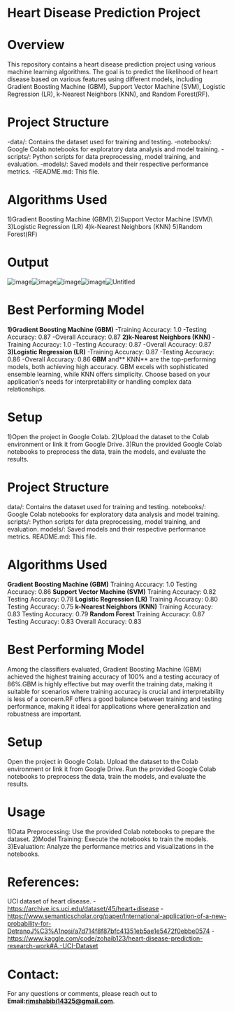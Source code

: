 # Heart Disease Prediction Project
# Overview
This repository contains a heart disease prediction project using various machine learning algorithms. The goal is to predict the likelihood of heart disease based on various features using different models, including Gradient Boosting Machine (GBM), Support Vector Machine (SVM), Logistic Regression (LR), k-Nearest Neighbors (KNN), and Random Forest(RF).
# Project Structure
-data/: Contains the dataset used for training and testing.
-notebooks/: Google Colab notebooks for exploratory data analysis and model training.
-scripts/: Python scripts for data preprocessing, model training, and evaluation.
-models/: Saved models and their respective performance metrics.
-README.md: This file.
# Algorithms Used
1)Gradient Boosting Machine (GBM)\\
2)Support Vector Machine (SVM)\\
3)Logistic Regression (LR)
4)k-Nearest Neighbors (KNN)
5)Random Forest(RF)
# Output
![image](https://github.com/user-attachments/assets/286c1cbd-85bd-4f81-9648-634006f6d294)![image](https://github.com/user-attachments/assets/f3b31739-cda9-49dd-ba93-28bc03bd3b55)![image](https://github.com/user-attachments/assets/ab83e29e-cdce-4897-a850-6fd655749057)![image](https://github.com/user-attachments/assets/d5700f2b-4add-47a2-b362-625b28d7eeeb)![Untitled](https://github.com/user-attachments/assets/e0979693-393e-48e5-bbeb-8858fbf5b47d)






# Best Performing Model
**1)Gradient Boosting Machine (GBM)**
-Training Accuracy: 1.0
-Testing Accuracy: 0.87
-Overall Accuracy: 0.87
**2)k-Nearest Neighbors (KNN)**
-Training Accuracy: 1.0
-Testing Accuracy: 0.87
-Overall Accuracy: 0.87
**3)Logistic Regression (LR)**
-Training Accuracy: 0.87
-Testing Accuracy: 0.86
-Overall Accuracy: 0.86
**GBM** and** KNN** are the top-performing models, both achieving high accuracy. GBM excels with sophisticated ensemble learning, while KNN offers simplicity. Choose based on your application's needs for interpretability or handling complex data relationships.
# Setup
1)Open the project in Google Colab.
2)Upload the dataset to the Colab environment or link it from Google Drive.
3)Run the provided Google Colab notebooks to preprocess the data, train the models, and evaluate the results.
# Project Structure
data/: Contains the dataset used for training and testing.
notebooks/: Google Colab notebooks for exploratory data analysis and model training.
scripts/: Python scripts for data preprocessing, model training, and evaluation.
models/: Saved models and their respective performance metrics.
README.md: This file.
# Algorithms Used
**Gradient Boosting Machine (GBM)**
Training Accuracy: 1.0
Testing Accuracy: 0.86
**Support Vector Machine (SVM)**
Training Accuracy: 0.82
Testing Accuracy: 0.78
**Logistic Regression (LR)**
Training Accuracy: 0.80
Testing Accuracy: 0.75
**k-Nearest Neighbors (KNN)**
Training Accuracy: 0.83
Testing Accuracy: 0.79
**Random Forest**
Training Accuracy: 0.87
Testing Accuracy: 0.83
Overall Accuracy: 0.83
# Best Performing Model
Among the classifiers evaluated, Gradient Boosting Machine (GBM) achieved the highest training accuracy of 100% and a testing accuracy of 86%.GBM is highly effective but may overfit the training data, making it suitable for scenarios where training accuracy is crucial and interpretability is less of a concern.RF offers a good balance between training and testing performance, making it ideal for applications where generalization and robustness are important.
# Setup
Open the project in Google Colab.
Upload the dataset to the Colab environment or link it from Google Drive.
Run the provided Google Colab notebooks to preprocess the data, train the models, and evaluate the results.
# Usage
1)Data Preprocessing: Use the provided Colab notebooks to prepare the dataset.
2)Model Training: Execute the notebooks to train the models.
3)Evaluation: Analyze the performance metrics and visualizations in the notebooks.
# References:
UCI dataset of heart disease.
-https://archive.ics.uci.edu/dataset/45/heart+disease
-https://www.semanticscholar.org/paper/International-application-of-a-new-probability-for-DetranoJ%C3%A1nosi/a7d714f8f87bfc41351eb5ae1e5472f0ebbe0574
-https://www.kaggle.com/code/zohaib123/heart-disease-prediction-research-work#A.-UCI-Dataset
# Contact:
For any questions or comments, please reach out to **Email:rimshabibi14325@gmail.com**.

